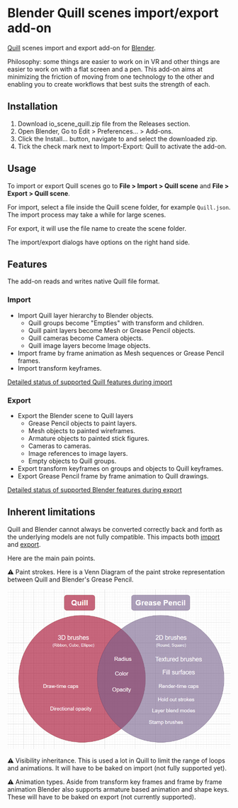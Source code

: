 
# Blender Quill scenes import/export add-on

[Quill](https://quill.art/) scenes import and export add-on for [Blender](https://www.blender.org).

Philosophy: some things are easier to work on in VR and other things are easier to work on with a flat screen and a pen. This add-on aims at minimizing the friction of moving from one technology to the other and enabling you to create workflows that best suits the strength of each.

## Installation

1. Download io_scene_quill.zip file from the Releases section.
2. Open Blender, Go to Edit > Preferences… > Add-ons.
3. Click the Install… button, navigate to and select the downloaded zip.
4. Tick the check mark next to Import-Export: Quill to activate the add-on.


## Usage

To import or export Quill scenes go to **File > Import > Quill scene** and **File > Export > Quill scene**.

For import, select a file inside the Quill scene folder, for example `Quill.json`. The import process may take a while for large scenes.

For export, it will use the file name to create the scene folder.

The import/export dialogs have options on the right hand side.

## Features

The add-on reads and writes native Quill file format.

### Import

- Import Quill layer hierarchy to Blender objects.
    - Quill groups become "Empties" with transform and children.
    - Quill paint layers become Mesh or Grease Pencil objects.
    - Quill cameras become Camera objects.
    - Quill image layers become Image objects.
- Import frame by frame animation as Mesh sequences or Grease Pencil frames.
- Import transform keyframes.


[Detailed status of supported Quill features during import](docs/import.md)

### Export

- Export the Blender scene to Quill layers
    - Grease Pencil objects to paint layers.
    - Mesh objects to painted wireframes.
    - Armature objects to painted stick figures.
    - Cameras to cameras.
    - Image references to image layers.
    - Empty objects to Quill groups.
- Export transform keyframes on groups and objects to Quill keyframes.
- Export Grease Pencil frame by frame animation to Quill drawings.

[Detailed status of supported Blender features during export](docs/export.md)

## Inherent limitations

Quill and Blender cannot always be converted correctly back and forth as the underlying models are not fully compatible. This impacts both [import](docs/import.md) and [export](docs/export.md).

Here are the main pain points.

⚠️ Paint strokes. Here is a Venn Diagram of the paint stroke representation between Quill and Blender's Grease Pencil.

![](docs/images/venn-paint-strokes.png)


⚠️ Visibility inheritance. This is used a lot in Quill to limit the range of loops and animations. It will have to be baked on import (not fully supported yet).

⚠️ Animation types. Aside from transform key frames and frame by frame animation Blender also supports armature based animation and shape keys. These will have to be baked on export (not currently supported).
